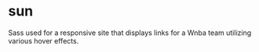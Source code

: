# sun
Sass used for a responsive site that displays links for a Wnba team utilizing various hover effects.
